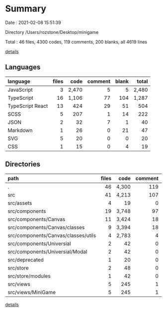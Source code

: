 # Summary

Date : 2021-02-08 15:51:39

Directory /Users/rozstone/Desktop/minigame

Total : 46 files,  4300 codes, 119 comments, 200 blanks, all 4619 lines

[details](details.md)

## Languages
| language | files | code | comment | blank | total |
| :--- | ---: | ---: | ---: | ---: | ---: |
| JavaScript | 3 | 2,470 | 5 | 5 | 2,480 |
| TypeScript | 16 | 1,106 | 77 | 104 | 1,287 |
| TypeScript React | 13 | 424 | 29 | 51 | 504 |
| SCSS | 5 | 207 | 1 | 14 | 222 |
| JSON | 2 | 32 | 7 | 1 | 40 |
| Markdown | 1 | 26 | 0 | 21 | 47 |
| SVG | 5 | 20 | 0 | 0 | 20 |
| CSS | 1 | 15 | 0 | 4 | 19 |

## Directories
| path | files | code | comment | blank | total |
| :--- | ---: | ---: | ---: | ---: | ---: |
| . | 46 | 4,300 | 119 | 200 | 4,619 |
| src | 41 | 4,213 | 107 | 175 | 4,495 |
| src/assets | 4 | 19 | 0 | 0 | 19 |
| src/components | 19 | 3,748 | 97 | 111 | 3,956 |
| src/components/Canvas | 11 | 3,424 | 18 | 78 | 3,520 |
| src/components/Canvas/classes | 9 | 3,394 | 18 | 74 | 3,486 |
| src/components/Canvas/classes/utils | 4 | 2,783 | 4 | 28 | 2,815 |
| src/components/Universial | 2 | 42 | 0 | 6 | 48 |
| src/components/Universial/Modal | 2 | 42 | 0 | 6 | 48 |
| src/deprecated | 1 | 20 | 0 | 2 | 22 |
| src/store | 2 | 48 | 0 | 13 | 61 |
| src/store/modules | 1 | 42 | 0 | 8 | 50 |
| src/views | 5 | 245 | 1 | 20 | 266 |
| src/views/MiniGame | 5 | 245 | 1 | 20 | 266 |

[details](details.md)